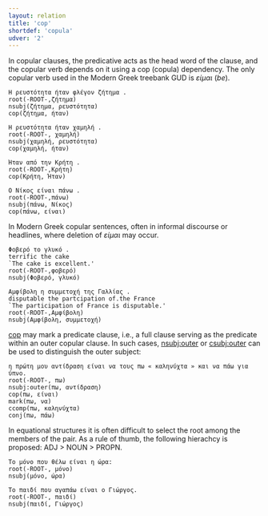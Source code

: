 ```yaml
---
layout: relation
title: 'cop'
shortdef: 'copula'
udver: '2'
---
```


In copular clauses, the predicative acts as the head word of the clause, and the copular verb depends on it using a cop (copula) dependency. The only copular verb used in the Modern Greek treebank GUD is *είμαι* (*be*).

~~~ sdparse
Η ρευστότητα ήταν φλέγον ζήτημα .
root(-ROOT-,ζήτημα)
nsubj(ζήτημα, ρευστότητα)
cop(ζήτημα, ήταν)
~~~

~~~ sdparse
Η ρευστότητα ήταν χαμηλή .
root(-ROOT-, χαμηλή)
nsubj(χαμηλή, ρευστότητα)
cop(χαμηλή, ήταν)
~~~

~~~ sdparse
Ήταν από την Κρήτη .
root(-ROOT-,Κρήτη)
cop(Κρήτη, Ήταν)
~~~

~~~ sdparse
Ο Νίκος είναι πάνω .
root(-ROOT-,πάνω)
nsubj(πάνω, Νίκος)
cop(πάνω, είναι)
~~~

Ιn Modern Greek copular sentences, often in informal discourse or headlines, where deletion of *είμαι*  may occur.

~~~ sdparse
Φοβερό το γλυκό .
terrific the cake
`The cake is excellent.'
root(-ROOT-,φοβερό)
nsubj(Φοβερό, γλυκό)
~~~

~~~ sdparse
Αμφίβολη η συμμετοχή της Γαλλίας .
disputable the partcipation of.the France
`The participation of France is disputable.'
root(-ROOT-,Αμφίβολη)
nsubj(Αμφίβολη, συμμετοχή)
~~~

[cop]() may mark a predicate clause, i.e., a full clause serving as the predicate within an outer copular clause. In such cases, [nsubj:outer]() or [csubj:outer]() can be used to distinguish the outer subject:

~~~ conllu
η πρώτη μου αντίδραση είναι να τους πω « καληνύχτα » και να πάω για ύπνο.
root(-ROOT-, πω)
nsubj:outer(πω, αντίδραση)
cop(πω, είναι)
mark(πω, να)
ccomp(πω, καληνύχτα)
conj(πω, πάω)
~~~

In equational structures it is often difficult to select the root among the members of the pair. As a rule of thumb, the following hierachcy is proposed: ADJ > NOUN > PROPN.

~~~ sdparse
To μόνο που θέλω είναι η ώρα: 
root(-ROOT-, μόνο)
nsubj(μόνο, ώρα)
~~~


~~~ sdparse
Το παιδί που αγαπάω είναι ο Γιώργος.
root(-ROOT-, παιδί)
nsubj(παιδί, Γιώργος)
~~~



  


<!-- Interlanguage links updated Po 6. listopadu 2023, 21:42:41 CET -->
